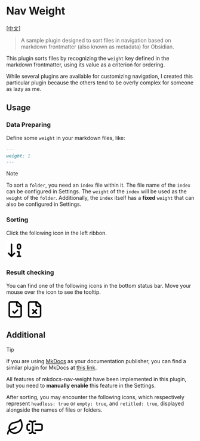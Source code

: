 # Nav Weight

[[中文](./README_CN.md)]

> A sample plugin designed to sort files in navigation based on markdown frontmatter (also known as metadata) for Obsidian.

This plugin sorts files by recognizing the `weight` key defined in the markdown frontmatter, using its value as a criterion for ordering.

While several plugins are available for customizing navigation, I created this particular plugin because the others tend to be overly complex for someone as lazy as me.

## Usage

### Data Preparing

Define some `weight` in your markdown files, like:
``` markdown
---
weight: 1
---
```

>[!NOTE]
>
> To sort a `folder`, you need an `index` file within it. The file name of the `index` can be configured in Settings. The `weight` of the `index` will be used as the `weight` of the `folder`. Additionally, the `index` itself has a **fixed** `weight` that can also be configured in Settings.


### Sorting

Click the following icon in the left ribbon.

![](./assets/arrow-down-0-1.svg)

### Result checking

You can find one of the following icons in the bottom status bar. Move your mouse over the icon to see the tooltip.

![](./assets/file-check.svg)
![](./assets/file-x.svg)

## Additional

> [!TIP]
> If you are using [MkDocs](https://www.mkdocs.org/) as your documentation publisher, you can find a similar plugin for MkDocs at [this link](https://github.com/shu307/mkdocs-nav-weight).

All features of mkdocs-nav-weight have been implemented in this plugin, but you need to **manually enable** this feature in the Settings.

After sorting, you may encounter the following icons, which respectively represent `headless: true` or `empty: true`, and `retitled: true`, displayed alongside the names of files or folders.

![](./assets/leaf.svg) ![](./assets/text-cursor-input.svg)